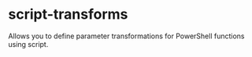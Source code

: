 script-transforms
=================

Allows you to define parameter transformations for PowerShell functions using script.

